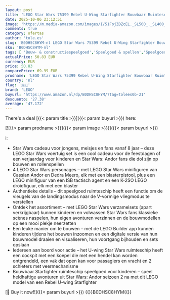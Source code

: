 ```yaml
---
layout: post
title: 'LEGO Star Wars 75399 Rebel U-Wing Starfighter Bouwbaar Ruimteschip Speelgoed voor Kinderen met 3 Minifiguren  incl. Cassian Andor en K-2SO Droid Figuur  Cadeau voor Jongens en Fans van Andor Seizoen 2'
date: 2025-10-06 23:12:51
image: 'https://m.media-amazon.com/images/I/51FojZDZcEL._SL500_._SL400_.jpg'
comments: true
category: ofertas
author: 'tole.es'
slug: 'B0DHSC8HYM-nl LEGO Star Wars 75399 Rebel U-Wing Starfighter Bouwbaar...'
sku: 'B0DHSC8HYM-nl'
tags: [ 'Bouw- & constructiespeelgoed','Speelgoed & spellen','Speelgoedbouwsets','lego','🇳🇱', ]
actualPrice: 50.83 EUR
currency: EUR
price: 50.83
comparePrice: 69.99 EUR
prodname: 'LEGO Star Wars 75399 Rebel U-Wing Starfighter Bouwbaar Ruimteschip Speelgoed voor Kinderen met 3 Minifiguren  incl. Cassian Andor en K-2SO Droid Figuur  Cadeau voor Jongens en Fans van Andor Seizoen 2'
country: 'nl'
flag: '🇳🇱'
brand: 'LEGO'
buyurl: 'https://www.amazon.nl/dp/B0DHSC8HYM/?tag=tolees0b-21'
descuento: '27.38'
average: '47.172'
---
```


There's a deal [{{< param title >}}]({{< param buyurl >}})  here:

[![{{< param prodname >}}]({{< param image >}})]({{< param buyurl >}})

ℹ️:

- Star Wars cadeau voor jongens, meisjes en fans vanaf 8 jaar – deze LEGO Star Wars voertuig set is een cool cadeau voor de feestdagen of een verjaardag voor kinderen en Star Wars: Andor fans die dol zijn op bouwen en rollenspellen
- 4 LEGO Star Wars personages – met LEGO Star Wars minifiguren van Cassian Andor en Dedra Meero, elk met een blasterpistool, plus een LEGO minifiguur van een ISB tactisch agent en een K-2SO LEGO droidfiguur, elk met een blaster
- Authentieke details – dit speelgoed ruimteschip heeft een functie om de vleugels van de landingsmodus naar de V-vormige vliegmodus te verstellen
- Ontdek het assortiment – met LEGO Star Wars verzamelsets (apart verkrijgbaar) kunnen kinderen en volwassen Star Wars fans klassieke scènes naspelen, hun eigen avonturen verzinnen en de bouwmodellen op een mooi plekje neerzetten
- Een leuke manier om te bouwen – met de LEGO Builder app kunnen kinderen tijdens het bouwen inzoomen en een digitale versie van hun bouwmodel draaien en visualiseren, hun voortgang bijhouden en sets opslaan
- Iedereen aan boord voor actie – het U-wing Star Wars ruimteschip heeft een cockpit met een koepel die met een hendel kan worden ontgrendeld, een vak dat open kan voor passagiers en vracht en 2 schieters met veermechanisme
- Bouwbaar Starfighter ruimteschip speelgoed voor kinderen – speel heldhaftige avonturen uit Star Wars: Andor seizoen 2 na met dit LEGO model van een Rebel U-wing Starfighter

[🛒 Buy it now!!]({{< param buyurl >}})
{{<world>}}B0DHSC8HYM{{</world>}}
